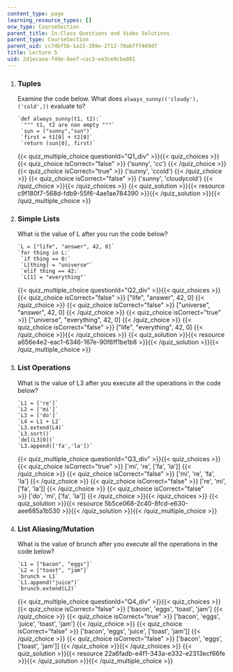 ```yaml
---
content_type: page
learning_resource_types: []
ocw_type: CourseSection
parent_title: In-Class Questions and Video Solutions
parent_type: CourseSection
parent_uid: cc74bf5b-1a22-399e-2712-70abfff469d7
title: Lecture 5
uid: 2d1ecaea-f49e-8ee7-cac3-ea3ce9cbe081
---
```


1.  ### Tuples
    
      
    
    Examine the code below. What does `always_sunny(('cloudy'), ('cold',))` evaluate to?
    
    ```
    `def always_sunny(t1, t2):`
     `""" t1, t2 are non empty """`
     `sun = ("sunny","sun")`
     `first = t1[0] + t2[0]`
     `return (sun[0], first)`
    
    ```
    
    {{< quiz_multiple_choice questionId="Q1_div" >}}{{< quiz_choices >}}{{< quiz_choice isCorrect="false" >}}&nbsp;('sunny', 'cc')&nbsp;{{< /quiz_choice >}}
    {{< quiz_choice isCorrect="true" >}}&nbsp;('sunny', 'ccold')&nbsp;{{< /quiz_choice >}}
    {{< quiz_choice isCorrect="false" >}}&nbsp;('sunny', 'cloudycold')&nbsp;{{< /quiz_choice >}}{{< /quiz_choices >}}
    {{< quiz_solution >}}{{< resource c9f180f7-568d-fdb9-55f6-4ae1ae784390 >}}{{< /quiz_solution >}}{{< /quiz_multiple_choice >}}
  
3.  ### Simple Lists
    
      
    
    What is the value of L after you run the code below?
    
    ```
    `L = ["life", "answer", 42, 0]`
    `for thing in L:`
     `if thing == 0:`
     `L[thing] = "universe"`
     `elif thing == 42:`
     `L[1] = "everything"`
    
    ```
    
    {{< quiz_multiple_choice questionId="Q2_div" >}}{{< quiz_choices >}}{{< quiz_choice isCorrect="false" >}}&nbsp;\["life", "answer", 42, 0\]&nbsp;{{< /quiz_choice >}}
    {{< quiz_choice isCorrect="false" >}}&nbsp;\["universe", "answer", 42, 0\]&nbsp;{{< /quiz_choice >}}
    {{< quiz_choice isCorrect="true" >}}&nbsp;\["universe", "everything", 42, 0\]&nbsp;{{< /quiz_choice >}}
    {{< quiz_choice isCorrect="false" >}}&nbsp;\["life", "everything", 42, 0\]&nbsp;{{< /quiz_choice >}}{{< /quiz_choices >}}
    {{< quiz_solution >}}{{< resource a656e4e2-eac1-6346-167e-90f6ff1be1b8 >}}{{< /quiz_solution >}}{{< /quiz_multiple_choice >}}
  
5.  ### List Operations
    
      
    
    What is the value of L3 after you execute all the operations in the code below?
    
    ```
    `L1 = ['re']`
    `L2 = ['mi']`
    `L3 = ['do']`
    `L4 = L1 + L2`
    `L3.extend(L4)`
    `L3.sort()`
    `del(L3[0])`
    `L3.append(['fa','la'])`
    
    ```
    
    {{< quiz_multiple_choice questionId="Q3_div" >}}{{< quiz_choices >}}{{< quiz_choice isCorrect="true" >}}&nbsp;\['mi', 're', \['fa', 'la'\]\]&nbsp;{{< /quiz_choice >}}
    {{< quiz_choice isCorrect="false" >}}&nbsp;\['mi', 're', 'fa', 'la'\]&nbsp;{{< /quiz_choice >}}
    {{< quiz_choice isCorrect="false" >}}&nbsp;\['re', 'mi', \['fa', 'la'\]\]&nbsp;{{< /quiz_choice >}}
    {{< quiz_choice isCorrect="false" >}}&nbsp;\['do', 'mi', \['fa', 'la'\]\]&nbsp;{{< /quiz_choice >}}{{< /quiz_choices >}}
    {{< quiz_solution >}}{{< resource 5b5ce068-2c40-8fcd-e630-aee685a1b530 >}}{{< /quiz_solution >}}{{< /quiz_multiple_choice >}}
6.  ### List Aliasing/Mutation
    
      
    
    What is the value of brunch after you execute all the operations in the code below?
    
    ```
    `L1 = ["bacon", "eggs"]`
    `L2 = ["toast", "jam"]`
    `brunch = L1`
    `L1.append("juice")`
    `brunch.extend(L2)`
    
    ```
    
    {{< quiz_multiple_choice questionId="Q4_div" >}}{{< quiz_choices >}}{{< quiz_choice isCorrect="false" >}}&nbsp;\['bacon', 'eggs', 'toast', 'jam'\]&nbsp;{{< /quiz_choice >}}
    {{< quiz_choice isCorrect="true" >}}&nbsp;\['bacon', 'eggs', 'juice', 'toast', 'jam'\]&nbsp;{{< /quiz_choice >}}
    {{< quiz_choice isCorrect="false" >}}&nbsp;\['bacon', 'eggs', 'juice', \['toast', 'jam'\]\]&nbsp;{{< /quiz_choice >}}
    {{< quiz_choice isCorrect="false" >}}&nbsp;\['bacon', 'eggs', \['toast', 'jam'\]\]&nbsp;{{< /quiz_choice >}}{{< /quiz_choices >}}
    {{< quiz_solution >}}{{< resource 22a6fadb-e4f1-343a-e332-e2313ecf66fe >}}{{< /quiz_solution >}}{{< /quiz_multiple_choice >}}